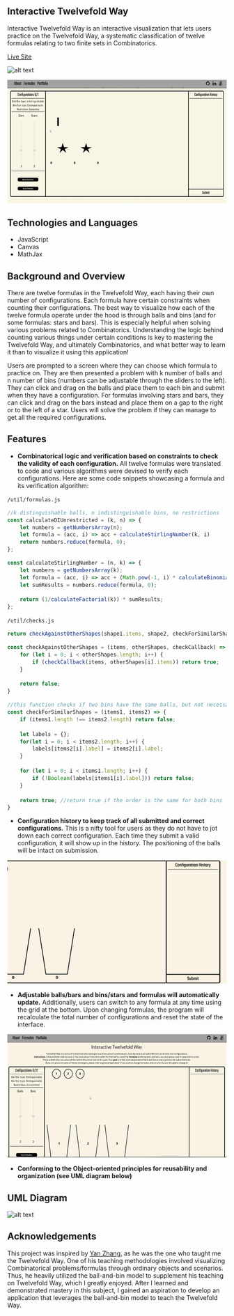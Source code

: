 ## Interactive Twelvefold Way
Interactive Twelvefold Way is an interactive visualization that lets users practice on the Twelvefold Way, a systematic classification of twelve formulas relating to two finite sets in Combinatorics.

[Live Site](https://vochrisk.github.io/interactive-twelvefold-way/)

![alt text](https://github.com/VoChrisK/personal-website/blob/master/images/personal-website-gif-3.gif)


![alt text](https://github.com/VoChrisK/interactive-twelvefold-way/blob/master/app/assets/images/twelvefold-way-intro.gif)

## Technologies and Languages
* JavaScript
* Canvas
* MathJax

## Background and Overview

There are twelve formulas in the Twelvefold Way, each having their own number of configurations. Each formula have certain constraints when counting their configurations. The best way to visualize how each of the twelve formula operate under the hood is through balls and bins (and for some formulas: stars and bars). This is especially helpful when solving various problems related to Combinatorics. Understanding the logic behind counting various things under certain conditions is key to mastering the Twelvefold Way, and ultimately Combinatorics, and what better way to learn it than to visualize it using this application!

Users are prompted to a screen where they can choose which formula to practice on. They are then presented a problem with k number of balls and n number of bins (numbers can be adjustable through the sliders to the left). They can click and drag on the balls and place them to each bin and submit when they have a configuration. For formulas involving stars and bars, they can click and drag on the bars instead and place them on a gap to the right or to the left of a star. Users will solve the problem if they can manage to get all the required configurations.

## Features

* **Combinatorical logic and verification based on constraints to check the validity of each configuration.** All twelve formulas were translated to code and various algorithms were devised to verify each configurations. Here are some code snippets showcasing a formula and its verification algorithm:

`/util/formulas.js`

```js
//k distinguishable balls, n indistinguishable bins, no restrictions
const calculateDIUnrestricted = (k, n) => {
    let numbers = getNumbersArray(n);
    let formula = (acc, i) => acc + calculateStirlingNumber(k, i)
    return numbers.reduce(formula, 0);
};
```

```js
const calculateStirlingNumber = (n, k) => {
    let numbers = getNumbersArray(k);
    let formula = (acc, i) => acc + (Math.pow(-1, i) * calculateBinomialCoefficient(k, i) * Math.pow(k - i, n))
    let sumResults = numbers.reduce(formula, 0);

    return (1/calculateFactorial(k)) * sumResults;
};
```

`/util/checks.js`

```js
return checkAgainstOtherShapes(shape1.items, shape2, checkForSimilarShapes);
```

```js
const checkAgainstOtherShapes = (items, otherShapes, checkCallback) => {
    for (let i = 0; i < otherShapes.length; i++) {
        if (checkCallback(items, otherShapes[i].items)) return true;
    }

    return false;
}
```

```js
//this function checks if two bins have the same balls, but not necessarily in order
const checkForSimilarShapes = (items1, items2) => {
    if (items1.length !== items2.length) return false;

    let labels = {};
    for(let i = 0; i < items2.length; i++) {
        labels[items2[i].label] = items2[i].label;
    }

    for (let i = 0; i < items1.length; i++) {
        if (!Boolean(labels[items1[i].label])) return false; 
    }

    return true; //return true if the order is the same for both bins
}
```

* **Configuration history to keep track of all submitted and correct configurations.** This is a nifty tool for users as they do not have to jot down each correct configuration. Each time they submit a valid configuration, it will show up in the history. The positioning of the balls will be intact on submission.

![history](https://github.com/VoChrisK/interactive-twelvefold-way/blob/master/app/assets/images/twelvefold-gif-2.gif)

* **Adjustable balls/bars and bins/stars and formulas will automatically update.** Additionally, users can switch to any formula at any time using the grid at the bottom. Upon changing formulas, the program will recalculate the total number of configurations and reset the state of the interface.

![formulas](https://github.com/VoChrisK/interactive-twelvefold-way/blob/master/app/assets/images/twelvefold-gif-1.gif)

* **Conforming to the Object-oriented principles for reusability and organization (see UML diagram below)**

## UML Diagram

![alt text](https://i.imgur.com/fNGp8ix.png)

## Acknowledgements

This project was inspired by [Yan Zhang](https://yanxzhang.com/academic/), as he was the one who taught me the Twelvefold Way. One of his teaching methodologies involved visualizing Combinatorical problems/formulas through ordinary objects and scenarios. Thus, he heavily utilized the ball-and-bin model to supplement his teaching on Twelvefold Way, which I greatly enjoyed. After I learned and demonstrated mastery in this subject, I gained an aspiration to develop an application that leverages the ball-and-bin model to teach the Twelvefold Way.

